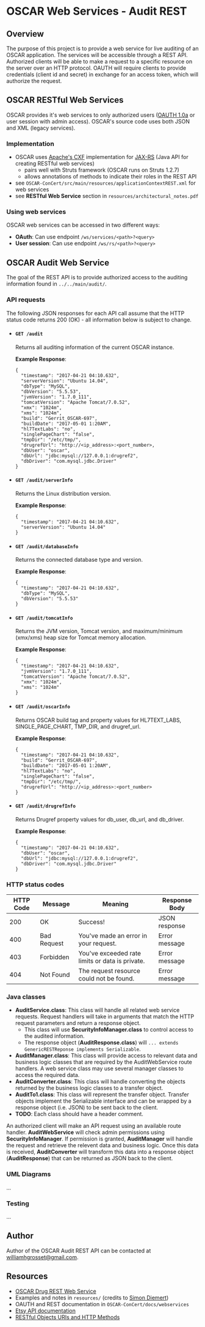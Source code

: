 # OSCAR Web Services - Audit REST
## Overview
The purpose of this project is to provide a web service for live auditing of an OSCAR application. The services will be accessible through a REST API. Authorized clients will be able to make a request to a specific resource on the server over an HTTP protocol. OAUTH will require clients to provide credentials (client id and secret) in exchange for an access token, which will authorize the request.

## OSCAR RESTful Web Services
OSCAR provides it's web services to only authorized users ([OAUTH 1.0a](https://oauth.net/core/1.0a/) or user session with admin access). OSCAR's source code uses both JSON and XML (legacy services).

### Implementation
+ OSCAR uses [Apache's CXF](https://en.wikipedia.org/wiki/Apache_CXF) implementation for [JAX-RS](https://en.wikipedia.org/wiki/Java_API_for_XML_Web_Services) (Java API for creating RESTful web services)
    - pairs well with Struts framework (OSCAR runs on Struts 1.2.7)
    - allows annotations of methods to indicate their roles in the REST API
+ see ```OSCAR-ConCert/src/main/resources/applicationContextREST.xml``` for web services
+ see **RESTful Web Service** section in ```resources/architectural_notes.pdf```

### Using web services
OSCAR web services can be accessed in two different ways:
+ **OAuth**: Can use endpoint ```/ws/services/<path>?<query>```
+ **User session**: Can use endpoint ```/ws/rs/<path>?<query>```

## OSCAR Audit Web Service
The goal of the REST API is to provide authorized access to the auditing information found in ```../../main/audit/```.

### API requests
The following JSON responses for each API call assume that the HTTP status code returns 200 (OK) - all information below is subject to change.
+ #### ```GET /audit```

  Returns all auditing information of the current OSCAR instance.

  **Example Response**:
  ```
  {
    "timestamp": "2017-04-21 04:10.632",
    "serverVersion": "Ubuntu 14.04",
    "dbType": "MySQL",
    "dbVersion": "5.5.53",
    "jvmVersion": "1.7.0_111",
    "tomcatVersion": "Apache Tomcat/7.0.52",
    "xmx": "1024m",
    "xms": "1024m",
    "build": "Gerrit_OSCAR-697",
    "buildDate": "2017-05-01 1:20AM",
    "hl7TextLabs": "no",
    "singlePageChart": "false",
    "tmpDir": "/etc/tmp/",
    "drugrefUrl": "http://<ip_address>:<port_number>,
    "dbUser": "oscar",
    "dbUrl": "jdbc:mysql://127.0.0.1:drugref2",
    "dbDriver": "com.mysql.jdbc.Driver"
  }
  ```
+ #### ```GET /audit/serverInfo```

  Returns the Linux distribution version.  
  
  **Example Response**:
  ```
  {
    "timestamp": "2017-04-21 04:10.632",
    "serverVersion": "Ubuntu 14.04"
  }
  ```
+ #### ```GET /audit/databaseInfo```

  Returns the connected database type and version.  
  
  **Example Response**:
  ```
  {
    "timestamp": "2017-04-21 04:10.632",
    "dbType": "MySQL",
    "dbVersion": "5.5.53"
  }
  ```
+ #### ```GET /audit/tomcatInfo```

  Returns the JVM version, Tomcat version, and maximum/minimum (xmx/xms) heap size for Tomcat memory allocation.  
  
  **Example Response**:
  ```
  {
    "timestamp": "2017-04-21 04:10.632",
    "jvmVersion": "1.7.0_111",
    "tomcatVersion": "Apache Tomcat/7.0.52",
    "xmx": "1024m",
    "xms": "1024m"
  }
  ```
+ #### ```GET /audit/oscarInfo```

  Returns OSCAR build tag and property values for HL7TEXT_LABS, SINGLE_PAGE_CHART, TMP_DIR, and drugref_url. 
  
  **Example Response**:
  ```
  {
    "timestamp": "2017-04-21 04:10.632",
    "build": "Gerrit_OSCAR-697",
    "buildDate": "2017-05-01 1:20AM",
    "hl7TextLabs": "no",
    "singlePageChart": "false",
    "tmpDir": "/etc/tmp/",
    "drugrefUrl": "http://<ip_address>:<port_number>
  }
  ```
+ #### ```GET /audit/drugrefInfo```

  Returns Drugref property values for db_user, db_url, and db_driver.
  
  **Example Response**:
  ```
  {
    "timestamp": "2017-04-21 04:10.632",
    "dbUser": "oscar",
    "dbUrl": "jdbc:mysql://127.0.0.1:drugref2",
    "dbDriver": "com.mysql.jdbc.Driver"
  }
  ```

### HTTP status codes
| HTTP Code | Message            | Meaning                                         | Response Body                         |
| --------- | ------------------ | ----------------------------------------------- | ------------------------------------- |
| 200       | OK                 | Success!                                        | JSON response                         |
| 400       | Bad Request        | You've made an error in your request.           | Error message                         |
| 403       | Forbidden          | You've exceeded rate limits or data is private. | Error message                         |
| 404       | Not Found          | The request resource could not be found.        | Error message                         |

### Java classes
+ **AuditService.class**: This class will handle all related web service requests. Request handlers will take in arguments that match the HTTP request parameters and return a response object.
    - This class will use **SecurityInfoManager.class** to control access to the audited information.
    - The response object (**AuditResponse.class**) will ```... extends GenericRESTReponse implements Serializable```.
+ **AuditManager.class**: This class will provide access to relevant data and business logic classes that are required by the AuditWebService route handlers. A web service class may use several manager classes to access the required data.
+ **AuditConverter.class**: This class will handle converting the objects returned by the business logic classes to a transfer object.
+ **AuditTo1.class**: This class will represent the transfer object. Transfer objects implement the Serializable interface and can be wrapped by a response object (i.e. JSON) to be sent back to the client.
+ **TODO**: Each class should have a header comment.

An authorized client will make an API request using an available route handler. **AuditWebService** will check admin permissions using **SecurityInfoManager**. If permission is granted, **AuditManager** will handle the request and retrieve the relevent data and business logic. Once this data is received, **AuditConverter** will transform this data into a response object (**AuditResponse**) that can be returned as JSON back to the client.

### UML Diagrams
...

### Testing
...

## Author
Author of the OSCAR Audit REST API can be contacted at williamhgrosset@gmail.com.

## Resources
+ [OSCAR Drug REST Web Service](https://github.com/williamgrosset/OSCAR-ConCert/commit/4964b70cf4963b44cc3d2feba17d5e9b7df159a5)
+ Examples and notes in ```resources/``` (credits to [Simon Diemert](https://github.com/sdiemert))
+ OAUTH and REST documentation in ```OSCAR-ConCert/docs/webservices```
+ [Etsy API documentation](https://etsy.com/developers/documentation/getting_started/api_basics)
+ [RESTful Objects URIs and HTTP Methods](https://youtube.com/watch?v=grXnAMIQ_1Q)
